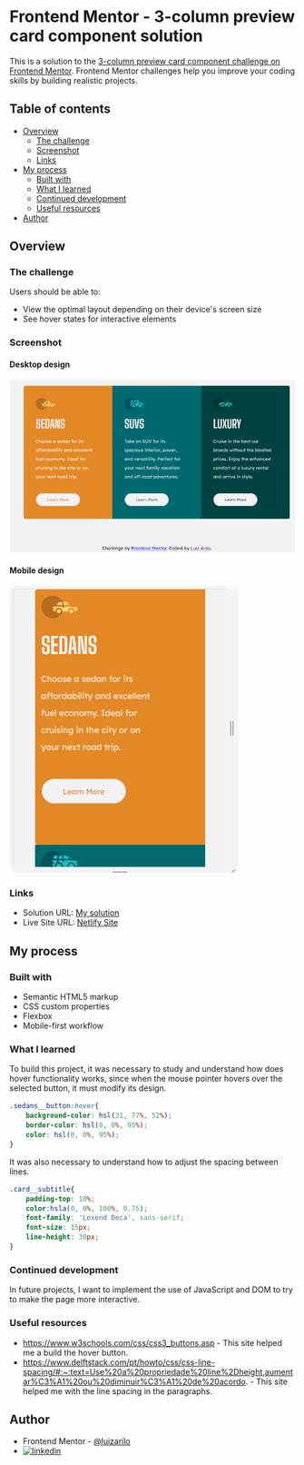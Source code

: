 # Frontend Mentor - 3-column preview card component solution

This is a solution to the [3-column preview card component challenge on Frontend Mentor](https://www.frontendmentor.io/challenges/3column-preview-card-component-pH92eAR2-). Frontend Mentor challenges help you improve your coding skills by building realistic projects. 

## Table of contents

- [Overview](#overview)
  - [The challenge](#the-challenge)
  - [Screenshot](#screenshot)
  - [Links](#links)
- [My process](#my-process)
  - [Built with](#built-with)
  - [What I learned](#what-i-learned)
  - [Continued development](#continued-development)
  - [Useful resources](#useful-resources)
- [Author](#author)


## Overview

### The challenge

Users should be able to:

- View the optimal layout depending on their device's screen size
- See hover states for interactive elements

### Screenshot

#### Desktop design

<img src="https://github.com/luizarilo/3-columns-preview-card/blob/master/images/desktop.png" alt="Desktop design"/>

#### Mobile design

<img src="https://github.com/luizarilo/3-columns-preview-card/blob/master/images/mobile.png" alt="Mobile design"/>

### Links

- Solution URL: [My solution](https://www.frontendmentor.io/challenges/3column-preview-card-component-pH92eAR2-/hub/responsive-card-with-3-columns-using-css-flexbox-lmPwRfDN5p)
- Live Site URL: [Netlify Site](https://3columns-card.netlify.app)

## My process

### Built with

- Semantic HTML5 markup
- CSS custom properties
- Flexbox
- Mobile-first workflow


### What I learned

To build this project, it was necessary to study and understand how does hover functionality works, since when the mouse pointer hovers over the selected button, it must modify its design.


```css
.sedans__button:hover{
    background-color: hsl(31, 77%, 52%);
    border-color: hsl(0, 0%, 95%);
    color: hsl(0, 0%, 95%);
}
```

It was also necessary to understand how to adjust the spacing between lines.

```css
.card__subtitle{
    padding-top: 10%;
    color:hsla(0, 0%, 100%, 0.75);
    font-family: 'Lexend Deca', sans-serif;
    font-size: 15px;
    line-height: 30px;
}
```


### Continued development


In future projects, I want to implement the use of JavaScript and DOM to try to make the page more interactive.


### Useful resources

- https://www.w3schools.com/css/css3_buttons.asp - This site helped me a build the hover button.
- https://www.delftstack.com/pt/howto/css/css-line-spacing/#:~:text=Use%20a%20propriedade%20line%2Dheight,aumentar%C3%A1%20ou%20diminuir%C3%A1%20de%20acordo. - This site helped me with the line spacing in the paragraphs.



## Author

- Frontend Mentor - [@luizarilo](https://www.frontendmentor.io/profile/luizarilo)
- [![linkedin](https://img.shields.io/badge/linkedin-0A66C2?style=for-the-badge&logo=linkedin&logoColor=white)](https://www.linkedin.com/in/luiz-arilo)

